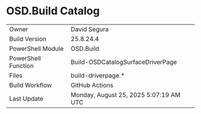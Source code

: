 ﻿# OSD.Build Catalog

| | |
|-|-|
| Owner | David Segura |
| Build Version | 25.8.24.4 |
| PowerShell Module | OSD.Build |
| PowerShell Function | Build-OSDCatalogSurfaceDriverPage |
| Files | build-driverpage.* |
| Build Workflow | GitHub Actions |
| Last Update | Monday, August 25, 2025 5:07:19 AM UTC |
